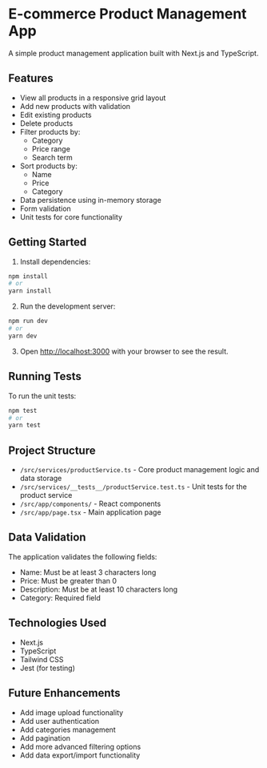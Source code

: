 # E-commerce Product Management App

A simple product management application built with Next.js and TypeScript.

## Features

- View all products in a responsive grid layout
- Add new products with validation
- Edit existing products
- Delete products
- Filter products by:
  - Category
  - Price range
  - Search term
- Sort products by:
  - Name
  - Price
  - Category
- Data persistence using in-memory storage
- Form validation
- Unit tests for core functionality

## Getting Started

1. Install dependencies:

```bash
npm install
# or
yarn install
```

2. Run the development server:

```bash
npm run dev
# or
yarn dev
```

3. Open [http://localhost:3000](http://localhost:3000) with your browser to see the result.

## Running Tests

To run the unit tests:

```bash
npm test
# or
yarn test
```

## Project Structure

- `/src/services/productService.ts` - Core product management logic and data storage
- `/src/services/__tests__/productService.test.ts` - Unit tests for the product service
- `/src/app/components/` - React components
- `/src/app/page.tsx` - Main application page

## Data Validation

The application validates the following fields:

- Name: Must be at least 3 characters long
- Price: Must be greater than 0
- Description: Must be at least 10 characters long
- Category: Required field

## Technologies Used

- Next.js
- TypeScript
- Tailwind CSS
- Jest (for testing)

## Future Enhancements

- Add image upload functionality
- Add user authentication
- Add categories management
- Add pagination
- Add more advanced filtering options
- Add data export/import functionality
